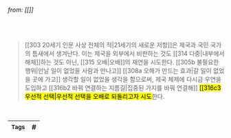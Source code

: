
###### from: [[]]

<br/>

>[[303 20세기 인문 사상 전체의 적|21세기의 새로운 저항]]은 제국과 국민 국가의 틈새에서 생겨난다. 이는 제국을 외부에서 비판하는 것도 [[314 다중|내부에서 해체]]하는 것도 아닌, [[315 오배|오배]]의 재연을 시도한다. [[305b 불필요한 행위|만날 일이 없었을 사람과 만나고]] [[308a 오해가 만드는 효과|갈 일이 없었을 곳에 가고]] 생각할 일이 없었을 생각을 함으로써, 제국 체제에 다시금 우연을 도입하고 [[316b2 바꿔 연결하는 지름길|집중된 가지를 바꿔 연결해]] <mark class="hltr-yellow">[[316c3 우선적 선택|우선적 선택을 오배로 되돌리고자 시도</mark>한다.

<br/>

| <small> Tags </small> | # |
| --- | --- |
